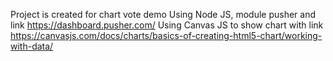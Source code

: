 Project is created for chart vote demo
Using Node JS, module pusher and link https://dashboard.pusher.com/
Using Canvas JS to show chart with link https://canvasjs.com/docs/charts/basics-of-creating-html5-chart/working-with-data/